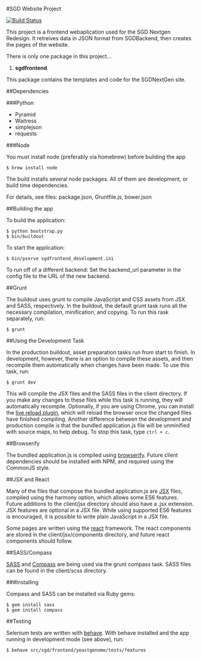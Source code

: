 #SGD Website Project

[![Build Status](https://travis-ci.org/yeastgenome/SGDFrontend.svg?branch=development)](https://travis-ci.org/yeastgenome/SGDFrontend)

This project is a frontend webaplication used for the SGD Nextgen Redesign. It retreives data in JSON format from
SGDBackend, then creates the pages of the website.

There is only one package in this project...

1. **sgdfrontend**

 This package contains the templates and code for the SGDNextGen site.
 
##Dependencies

###Python

* Pyramid
* Waitress
* simplejson
* requests


###Node

You must install node (preferably via homebrew) before building the app

    $ brew install node

The build installs several node packages.  All of them are development, or build time dependencies.

For details, see files: package.json, Gruntfile.js, bower.json

##Building the app

To build the application:

    $ python bootstrap.py
    $ bin/buildout
    
To start the application:

    $ bin/pserve sgdfrontend_development.ini

To run off of a different backend:
Set the backend_url parameter in the config file to the URL of the new backend.

##Grunt

The buildout uses grunt to compile JavaScript and CSS assets from JSX and SASS, respectively.  In the buildout, the default grunt task runs all the necessary compilation, minification, and copying.  To run this rask separately, run:

    $ grunt

##Using the Development Task

In the production buildout, asset preparation tasks run from start to finish.  In development, however, there is an option to compile these assets, and then recompile them automatically when changes have been made.  To use this task, run:

    $ grunt dev

This will compile the JSX files and the SASS files in the client directory.  If you make any changes to these files while this task is running, they will automatically recompile.  Optionally, if you are using Chrome, you can install the [live reload plugin](https://chrome.google.com/webstore/detail/livereload/jnihajbhpnppcggbcgedagnkighmdlei?hl=en), which will reload the browser once the changed files have finished compiling.  Another difference between the development and production compile is that the bundled application.js file will be unminified with source maps, to help debug.  To stop this task, type `ctrl + c`.

##Browserify

The bundled application.js is compiled using [browserify](http://browserify.org/).  Future client dependencies should be installed with NPM, and required using the CommonJS style.

##JSX and React

Many of the files that compose the bundled application.js are [JSX](http://jsx.github.io/) files, compiled using the harmony option, which allows some ES6 features.  Future additions to the client/jsx directory should also have a .jsx extension.  JSX features are optional in a JSX file.  While using supported ES6 features is encouraged, it is possible to write plain JavaScript in a JSX file.

Some pages are written using the [react](http://facebook.github.io/react/) framework.  The react components are stored in the client/jsx/components directory, and future react components should follow.

##SASS/Compass

[SASS](http://sass-lang.com/) and [Compass](http://compass-style.org/) are being used via the grunt compass task.  SASS files can be found in the client/scss directory.

###Installing

Compass and SASS can be installed via Ruby gems:

    $ gem install sass
    $ gem install compass

##Testing

Selenium tests are written with [behave](http://pythonhosted.org/behave/).  With behave installed and the app running in development mode (see above), run:

    $ behave src/sgd/frontend/yeastgenome/tests/features
